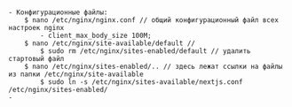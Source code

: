 # 
	- Конфигурационные файлы:
		$ nano /etc/nginx/nginx.conf // общий конфигурационный файл всех настроек nginx 
			- client_max_body_size 100M;
		$ nano /etc/nginx/site-available/default //  
			$ sudo rm /etc/nginx/sites-enabled/default // удалить стартовый файл
		$ nano /etc/nginx/sites-enabled/.. // здесь лежат ссылки на файлы из папки /etc/nginx/site-available
			$ sudo ln -s /etc/nginx/sites-available/nextjs.conf /etc/nginx/sites-enabled/
	- 